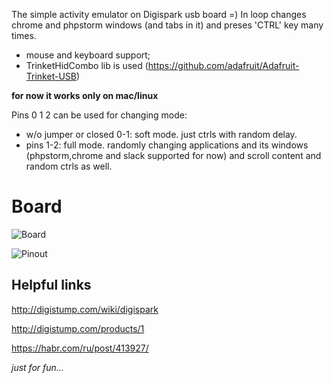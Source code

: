 The simple activity emulator on Digispark usb board =)
In loop changes chrome and phpstorm windows (and tabs in it) and preses 'CTRL' key many times.

 - mouse and keyboard support; 
 - TrinketHidCombo lib is used (https://github.com/adafruit/Adafruit-Trinket-USB)

**for now it works only on mac/linux**

Pins 0 1 2 can be used for changing mode:
 - w/o jumper or closed 0-1: soft mode. just ctrls with random delay.
 - pins 1-2: full mode. randomly changing applications and its windows (phpstorm,chrome and slack supported for now) and scroll content and random ctrls as well.



# Board
![Board](https://s3.amazonaws.com/digistump-resources/images/l/2520dcf84a0a3bf2257c2559d7a187db.jpg)

![Pinout](http://digispark.s3.amazonaws.com/DigisparkProDiagram2.png)

## Helpful links
http://digistump.com/wiki/digispark

http://digistump.com/products/1

https://habr.com/ru/post/413927/



*just for fun...*
